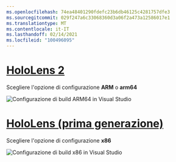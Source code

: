 ```yaml
---
ms.openlocfilehash: 74ea48401290fdefc23b6db46125c4281757dfe3
ms.sourcegitcommit: 029f247a6c33068360d3a06f2a473a12586017e1
ms.translationtype: MT
ms.contentlocale: it-IT
ms.lasthandoff: 02/14/2021
ms.locfileid: "100496095"
---
```

# <a name="hololens-2"></a>[HoloLens 2](#tab/hl2)

Scegliere l'opzione di configurazione **ARM** o **arm64**

![Configurazione di build ARM64 in Visual Studio](../images/arm64setting.png)

# <a name="hololens-1st-gen"></a>[HoloLens (prima generazione)](#tab/hl)

Scegliere l'opzione di configurazione **x86**

![Configurazione di build x86 in Visual Studio](../images/x86setting.png)